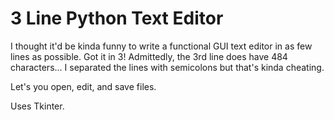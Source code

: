 # 3 Line Python Text Editor

I thought it'd be kinda funny to write a functional GUI text editor in as few lines as possible. Got it in 3! Admittedly, the 3rd line does have 484 characters... I separated the lines with semicolons but that's kinda cheating.

Let's you open, edit, and save files.

Uses Tkinter.
